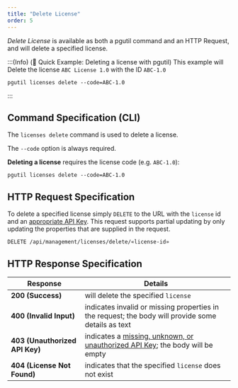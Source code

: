```yaml
---
title: "Delete License"
order: 5
---
```


*Delete License* is available as both a pgutil command and an HTTP Request, and will delete a specified license.

:::(Info) (🚀 Quick Example: Deleting a license with pgutil)
This example will Delete the license `ABC License 1.0` with the ID `ABC-1.0`
```
pgutil licenses delete --code=ABC-1.0
```
:::

## Command Specification (CLI)
The `licenses delete` command is used to delete a license.

The `--code` option is always required.

**Deleting a license** requires the license code (e.g. `ABC-1.0`):
```
pgutil licenses delete --code=ABC-1.0
```

## HTTP Request Specification
To delete a specified license simply `DELETE` to the URL with the `license` id and an [appropriate API Key](/docs/proget/reference-api/proget-api-licenses#authentication). This request supports partial updating by only updating the properties that are supplied in the request.

```
DELETE /api/management/licenses/delete/«license-id»
```

## HTTP Response Specification

| Response | Details |
|---|---|
| **200 (Success)** | will delete the specified `license` |
| **400 (Invalid Input)** | indicates invalid or missing properties in the request; the body will provide some details as text |
| **403 (Unauthorized API Key)** | indicates a [missing, unknown, or unauthorized API Key](/docs/proget/reference-api/proget-api-licenses#authentication); the body will be empty |
| **404 (License Not Found)** | indicates that the specified `license` does not exist |